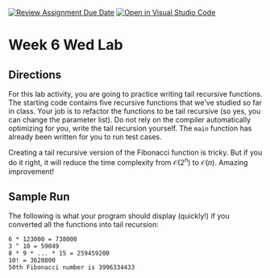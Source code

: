 [![Review Assignment Due Date](https://classroom.github.com/assets/deadline-readme-button-22041afd0340ce965d47ae6ef1cefeee28c7c493a6346c4f15d667ab976d596c.svg)](https://classroom.github.com/a/tK_n8eql)
[![Open in Visual Studio Code](https://classroom.github.com/assets/open-in-vscode-2e0aaae1b6195c2367325f4f02e2d04e9abb55f0b24a779b69b11b9e10269abc.svg)](https://classroom.github.com/online_ide?assignment_repo_id=20704071&assignment_repo_type=AssignmentRepo)
# Week 6 Wed Lab

## Directions

For this lab activity, you are going to practice writing tail recursive functions. The starting code contains five recursive functions that we've studied so far in class. Your job is to refactor the functions to be tail recursive (so yes, you can change the parameter list). Do not rely on the compiler automatically optimizing for you, write the tail recursion yourself. The `main` function has already been written for you to run test cases.

Creating a tail recursive version of the Fibonacci function is tricky. But if you do it right, it will reduce the time complexity from $\mathcal{O}(2^n)$ to $\mathcal{O}(n)$. Amazing improvement!

## Sample Run

The following is what your program should display (quickly!) if you converted all the functions into tail recursion:

```text
6 * 123000 = 738000
3 ^ 10 = 59049
8 * 9 * ... * 15 = 259459200
10! = 3628800
50th Fibonacci number is 3996334433
```

